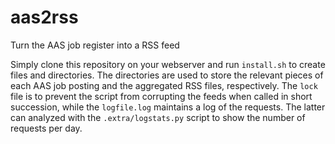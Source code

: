 # aas2rss
Turn the AAS job register into a RSS feed

Simply clone this repository on your webserver and run `install.sh` to create files and directories. The directories are used to store the relevant pieces of each AAS job posting and the aggregated RSS files, respectively. The `lock` file is to prevent the script from corrupting the feeds when called in short succession, while the `logfile.log` maintains a log of the requests. The latter can analyzed with the `.extra/logstats.py` script to show the number of requests per day.
